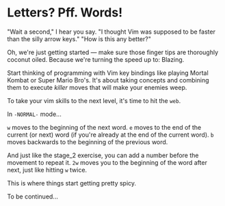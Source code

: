 # Letters? Pff. Words!

"Wait a second," I hear you say.
"I thought Vim was supposed to be faster than the silly arrow keys."
"How is this any better?"

Oh, we're just getting started — make sure those finger tips are thoroughly coconut oiled.
Because we're turning the speed up to: Blazing.

Start thinking of programming with Vim key bindings like playing Mortal Kombat or Super Mario Bro's.
It's about taking concepts and combining them to execute _killer_ moves that will make your enemies weep.

To take your vim skills to the next level, it's time to hit the `web`.

In `-NORMAL-` mode...

`w` moves to the beginning of the next word.
`e` moves to the end of the current (or next) word (if you're already at the end of the current word).
`b` moves backwards to the beginning of the previous word.

And just like the stage_2 exercise, you can add a number before the movement to repeat it.
`2w` moves you to the beginning of the word after next, just like hitting `w` twice.

This is where things start getting pretty spicy.

To be continued...